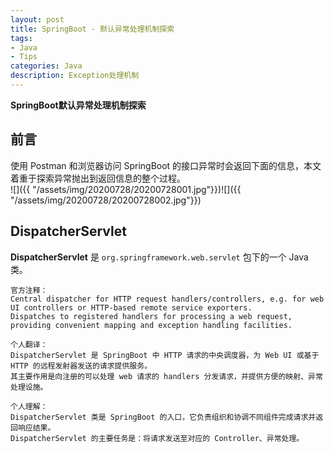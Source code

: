 ```yaml
---
layout: post
title: SpringBoot - 默认异常处理机制探索
tags:
- Java
- Tips
categories: Java
description: Exception处理机制
---  
```

**SpringBoot默认异常处理机制探索**

<!-- more -->
## 前言
使用 Postman 和浏览器访问 SpringBoot 的接口异常时会返回下面的信息，本文着重于探索异常抛出到返回信息的整个过程。  
![]({{ "/assets/img/20200728/20200728001.jpg"}})![]({{ "/assets/img/20200728/20200728002.jpg"}})  
## DispatcherServlet
**DispatcherServlet** 是 `org.springframework.web.servlet` 包下的一个 Java 类。
```text
官方注释：
Central dispatcher for HTTP request handlers/controllers, e.g. for web UI controllers or HTTP-based remote service exporters. 
Dispatches to registered handlers for processing a web request, providing convenient mapping and exception handling facilities.

个人翻译：
DispatcherServlet 是 SpringBoot 中 HTTP 请求的中央调度器，为 Web UI 或基于 HTTP 的远程发射器发送的请求提供服务。
其主要作用是向注册的可以处理 web 请求的 handlers 分发请求，并提供方便的映射、异常处理设施。

个人理解：
DispatcherServlet 类是 SpringBoot 的入口，它负责组织和协调不同组件完成请求并返回响应结果。
DispatcherServlet 的主要任务是：将请求发送至对应的 Controller、异常处理。
```
